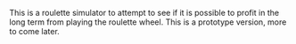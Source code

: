 This is a roulette simulator to attempt to see if it is possible to profit in the long term from playing the roulette wheel.
This is a prototype version, more to come later.
